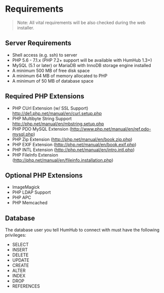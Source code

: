 Requirements
============

> Note: All vital requirements will be also checked during the web installer.

Server Requirements
-------------------

* Shell access (e.g. ssh) to server  
* PHP 5.6 - 7.1.x  (PHP 7.2+ support will be available with HumHub 1.3+)
* MySQL (5.1 or later) or MariaDB with InnoDB storage engine installed
* A minimum 500 MB of free disk space
* A minimum 64 MB of memory allocated to PHP
* A minimum of 50 MB of database space


Required PHP Extensions
-----------------------
* PHP CUrl  Extension (w/ SSL Support) <http://de1.php.net/manual/en/curl.setup.php>
* PHP Multibyte String Support <http://php.net/manual/en/mbstring.setup.php> 
* PHP PDO MySQL Extension (http://www.php.net/manual/en/ref.pdo-mysql.php)
* PHP Zip Extension (http://php.net/manual/en/book.zip.php)
* PHP EXIF Extension (http://php.net/manual/en/book.exif.php)
* PHP INTL Extension (http://php.net/manual/en/intro.intl.php)
* PHP FileInfo Extension (http://php.net/manual/en/fileinfo.installation.php)


Optional PHP Extensions
-----------------------

* ImageMagick
* PHP LDAP Support
* PHP APC
* PHP Memcached


Database
--------
The database user you tell HumHub to connect with must have the following privileges:

- SELECT
- INSERT
- DELETE
- UPDATE
- CREATE
- ALTER
- INDEX
- DROP
- REFERENCES
